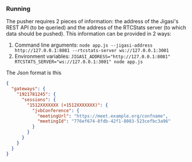 ### Running

The pusher requires 2 pieces of information: the address of the Jigasi's REST API (to be queried) and the address of the
RTCStats server (to which data should be pushed).  This information can be provided in 2 ways:

1) Command line arguments: `node app.js --jigasi-address http://127.0.0.1:8081 --rtcstats-server ws://127.0.0.1:3001`
2) Environment variables: `JIGASI_ADDRESS="http://127.0.0.1:8081" RTCSTATS_SERVER="ws://127.0.0.1:3001" node app.js`

The Json format is this

```json
{
  "gateways": {
    "1921781245": {
      "sessions": {
        "1512XXXXXXX (+1512XXXXXXX)": {
          "jvbConference": {
            "meetingUrl": "https://meet.example.org/confname",
            "meetingId": "776ef674-8fdb-42f1-8083-523cefbc3a96"
          }
        }
      }
    }
  }
}
```